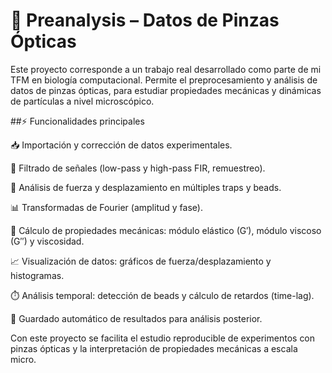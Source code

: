 # 🔬 Preanalysis – Datos de Pinzas Ópticas

Este proyecto corresponde a un trabajo real desarrollado como parte de mi TFM en biología computacional. Permite el preprocesamiento y análisis de datos de pinzas ópticas, para estudiar propiedades mecánicas y dinámicas de partículas a nivel microscópico.

##⚡ Funcionalidades principales

📥 Importación y corrección de datos experimentales.

🔄 Filtrado de señales (low-pass y high-pass FIR, remuestreo).

🧲 Análisis de fuerza y desplazamiento en múltiples traps y beads.

📊 Transformadas de Fourier (amplitud y fase).

🧪 Cálculo de propiedades mecánicas: módulo elástico (G′), módulo viscoso (G″) y viscosidad.

📈 Visualización de datos: gráficos de fuerza/desplazamiento y histogramas.

⏱️ Análisis temporal: detección de beads y cálculo de retardos (time-lag).

💾 Guardado automático de resultados para análisis posterior.

Con este proyecto se facilita el estudio reproducible de experimentos con pinzas ópticas y la interpretación de propiedades mecánicas a escala micro.

